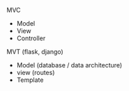 MVC

- Model
- View
- Controller

MVT (flask, django)

- Model (database / data architecture)
- view (routes)
- Template